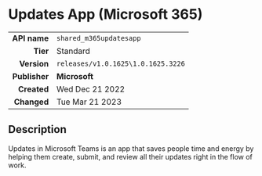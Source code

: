 # Updates App (Microsoft 365)
| | |
|-:|-|
|**API name**|`shared_m365updatesapp`|
|**Tier**|Standard|
|**Version**|`releases/v1.0.1625\1.0.1625.3226`|
|**Publisher**|**Microsoft**|
|**Created**|Wed Dec 21 2022|
|**Changed**|Tue Mar 21 2023|

## Description
Updates in Microsoft Teams is an app that saves people time and energy by helping them create, submit, and review all their updates right in the flow of work.
